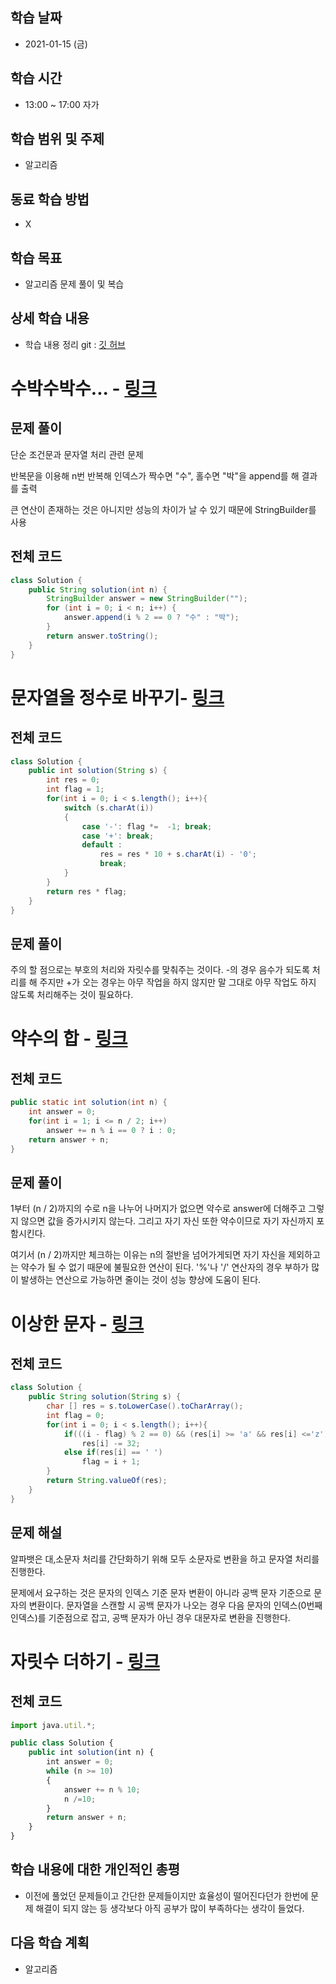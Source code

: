 학습 날짜
---
+ 2021-01-15 (금)

학습 시간
---
+ 13:00 ~ 17:00 자가

학습 범위 및 주제
---
+ 알고리즘

동료 학습 방법
---
+ X

학습 목표
---
+ 알고리즘 문제 풀이 및 복습

상세 학습 내용
---
+ 학습 내용 정리 git : [깃 허브](https://github.com/kiskim/study)   

# 수박수박수... - [링크](https://programmers.co.kr/learn/courses/30/lessons/12922)

## 문제 풀이

단순 조건문과 문자열 처리 관련 문제

반복문을 이용해 n번 반복해 인덱스가 짝수면 "수", 홀수면 "박"을 append를 해 결과를 출력

큰 연산이 존재하는 것은 아니지만 성능의 차이가 날 수 있기 때문에 StringBuilder를 사용

## 전체 코드

```java
class Solution {
    public String solution(int n) {
		StringBuilder answer = new StringBuilder("");
		for (int i = 0; i < n; i++) {
			answer.append(i % 2 == 0 ? "수" : "박");
		}
		return answer.toString();
    }
}
```

# 문자열을 정수로 바꾸기- [링크](https://programmers.co.kr/learn/courses/30/lessons/12925)

## 전체 코드

```java
class Solution {
    public int solution(String s) {
		int res = 0;
		int flag = 1;
		for(int i = 0; i < s.length(); i++){
			switch (s.charAt(i))
			{
				case '-': flag *=  -1; break;
				case '+': break;
				default :
					res = res * 10 + s.charAt(i) - '0';
					break;
			}
		}
		return res * flag;
    }
}
```

## 문제 풀이

주의 할 점으로는 부호의 처리와 자릿수를 맞춰주는 것이다. -의 경우 음수가 되도록 처리를 해 주지만 +가 오는 경우는 아무 작업을 하지 않지만 말 그대로 아무 작업도 하지 않도록 처리해주는 것이 필요하다.

# 약수의 합 - [링크](https://programmers.co.kr/learn/courses/30/lessons/12928)

## 전체 코드

```java
public static int solution(int n) {
	int answer = 0;
	for(int i = 1; i <= n / 2; i++)
		answer += n % i == 0 ? i : 0;
	return answer + n;
}
```

## 문제 풀이

1부터 (n / 2)까지의 수로 n을 나누어 나머지가 없으면 약수로 answer에 더해주고 그렇지 않으면 값을 증가시키지 않는다. 그리고 자기 자신 또한 약수이므로 자기 자신까지 포함시킨다.

여기서 (n / 2)까지만 체크하는 이유는 n의 절반을 넘어가게되면 자기 자신을 제외하고는 약수가 될 수 없기 때문에 불필요한 연산이 된다. '%'나 '/' 연산자의 경우 부하가 많이 발생하는 연산으로 가능하면 줄이는 것이 성능 향상에 도움이 된다.

# 이상한 문자 - [링크](https://programmers.co.kr/learn/courses/30/lessons/12930?language=java)

## 전체 코드

```java
class Solution {
    public String solution(String s) {
		char [] res = s.toLowerCase().toCharArray();
		int flag = 0;
		for(int i = 0; i < s.length(); i++){
			if(((i - flag) % 2 == 0) && (res[i] >= 'a' && res[i] <='z'))
				res[i] -= 32;
			else if(res[i] == ' ')
				flag = i + 1;
		}
		return String.valueOf(res);
    }
}
```

## 문제 해설

알파뱃은 대,소문자 처리를 간단화하기 위해 모두 소문자로 변환을 하고 문자열 처리를 진행한다.

문제에서 요구하는 것은 문자의 인덱스 기준 문자 변환이 아니라 공백 문자 기준으로 문자의 변환이다.  문자열을 스캔할 시 공백 문자가 나오는 경우 다음 문자의 인덱스(0번째 인덱스)를 기준점으로 잡고, 공백 문자가 아닌 경우 대문자로 변환을 진행한다.

# 자릿수 더하기 - [링크](https://programmers.co.kr/learn/courses/30/lessons/12931)

## 전체 코드

```jsx
import java.util.*;

public class Solution {
    public int solution(int n) {
		int answer = 0;
		while (n >= 10)
		{
			answer += n % 10;
			n /=10;
		}
        return answer + n;
    }
}
```

학습 내용에 대한 개인적인 총평
---
+ 이전에 풀었던 문제들이고 간단한 문제들이지만 효율성이 떨어진다던가 한번에 문제 해결이 되지 않는 등 생각보다 아직 공부가 많이 부족하다는 생각이 들었다.

다음 학습 계획
---
+ 알고리즘